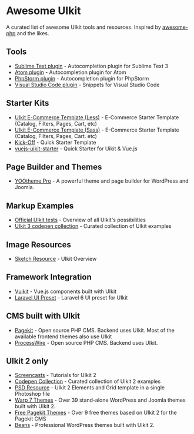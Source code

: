 # Awesome UIkit

A curated list of awesome UIkit tools and resources. Inspired by [awesome-php](https://github.com/ziadoz/awesome-php) and the likes.

## Tools

- [Sublime Text plugin](https://github.com/uikit/uikit-sublime) - Autocompletion plugin for Sublime Text 3
- [Atom plugin](https://atom.io/packages/uikit-atom) - Autocompletion plugin for Atom
- [PhpStorm plugin](https://github.com/Bixie/intellij-uikit) - Autocompletion plugin for PhpStorm
- [Visual Studio Code plugin](https://marketplace.visualstudio.com/items?itemName=Keno.uikit-3-snippets) - Snippets for Visual Studio Code

## Starter Kits

- [UIkit E-Commerce Template (Less)](https://github.com/chekromul/uikit-ecommerce-template) - E-Commerce Starter Template (Catalog, Filters, Pages, Cart, etc)
- [UIkit E-Commerce Template (Sass)](https://github.com/vkovic/uikit-computer-store-template) - E-Commerce Starter Template (Catalog, Filters, Pages, Cart. etc)
- [Kick-Off](https://zzseba78.github.io/Kick-Off/) - Quick Starter Template
- [vuejs-uikit-starter](https://github.com/mstaack/vuejs-uikit-starter) - Quick Starter for Uikit & Vue.js

## Page Builder and Themes

- [YOOtheme Pro](https://yootheme.com/pro) - A powerful theme and page builder for WordPress and Joomla.

## Markup Examples

- [Official UIkit tests](https://getuikit.com/assets/uikit/tests/) - Overview of all UIkit's possibilities
- [UIkit 3 codepen collection](https://codepen.io/collection/AYNaMv) - Curated collection of UIkit examples 

## Image Resources
- [Sketch Resource](https://www.sketchappsources.com/free-source/2836-getuikit-sketch-template-sketch-freebie-resource.html) - UIkit Overview

## Framework Integration
 - [Vuikit](https://vuikit.js.org) - Vue.js components built with UIkit
 - [Laravel UI Preset](https://github.com/Torrix/laravel-ui-uikit) - Laravel 6 UI preset for UIkit

## CMS built with UIkit
 - [Pagekit](https://pagekit.com) - Open source PHP CMS. Backend uses UIkit. Most of the available frontend themes also use UIkit
 - [ProcessWire](https://processwire.com) - Open source PHP CMS. Backend uses UIkit.
 
## UIkit 2 only

- [Screencasts](https://www.youtube.com/playlist?list=PL2SfpsC7cy0gv9O7nNKyQZBrFjhi3LH-V) - Tutorials for UIkit 2
- [Codepen Collection](http://codepen.io/collection/njbqPE) - Curated collection of UIkit 2 examples
- [PSD Resource](https://plus.google.com/118003653058454072787/posts/LjqLED97Bh3) - UIkit 2 Elements and Grid template in a single Photoshop file
- [Warp 7 Themes](https://yootheme.com/themes#warp-themes) - Over 39 stand-alone WordPress and Joomla themes built with UIkit 2.
- [Free Pagekit Themes](https://pagekit.com/marketplace/themes?page=0) - Over 9 free themes based on UIkit 2 for the Pagekit CMS
- [Beans](https://www.getbeans.io) - Professional WordPress themes built with UIkit 2.
